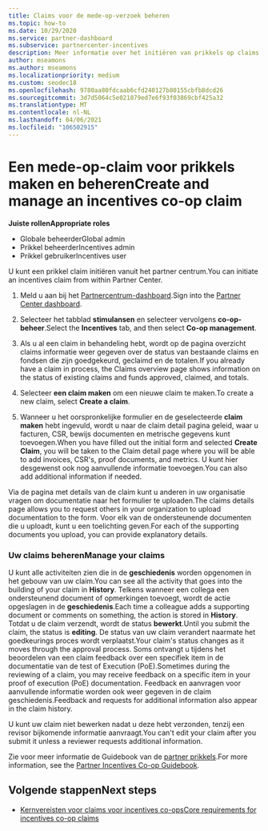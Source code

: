 ```yaml
---
title: Claims voor de mede-op-verzoek beheren
ms.topic: how-to
ms.date: 10/29/2020
ms.service: partner-dashboard
ms.subservice: partnercenter-incentives
description: Meer informatie over het initiëren van prikkels op claims van partner Center. U kunt alle activiteiten zien die in de geschiedenis worden opgenomen in het gebouw van uw claim.
author: mseamons
ms.author: mseamons
ms.localizationpriority: medium
ms.custom: seodec18
ms.openlocfilehash: 9780aa80fdcaab6cfd240127b80155cbfb8dcd26
ms.sourcegitcommit: 3d7d5064c5e021079ed7e6f93f03869cbf425a32
ms.translationtype: MT
ms.contentlocale: nl-NL
ms.lasthandoff: 04/06/2021
ms.locfileid: "106502915"
---
```

# <a name="create-and-manage-an-incentives-co-op-claim"></a><span data-ttu-id="b966e-104">Een mede-op-claim voor prikkels maken en beheren</span><span class="sxs-lookup"><span data-stu-id="b966e-104">Create and manage an incentives co-op claim</span></span>

<span data-ttu-id="b966e-105">**Juiste rollen**</span><span class="sxs-lookup"><span data-stu-id="b966e-105">**Appropriate roles**</span></span>

- <span data-ttu-id="b966e-106">Globale beheerder</span><span class="sxs-lookup"><span data-stu-id="b966e-106">Global admin</span></span>
- <span data-ttu-id="b966e-107">Prikkel beheerder</span><span class="sxs-lookup"><span data-stu-id="b966e-107">Incentives admin</span></span>
- <span data-ttu-id="b966e-108">Prikkel gebruiker</span><span class="sxs-lookup"><span data-stu-id="b966e-108">Incentives user</span></span>

<span data-ttu-id="b966e-109">U kunt een prikkel claim initiëren vanuit het partner centrum.</span><span class="sxs-lookup"><span data-stu-id="b966e-109">You can initiate an incentives claim from within Partner Center.</span></span>

1. <span data-ttu-id="b966e-110">Meld u aan bij het [Partnercentrum-dashboard](https://partner.microsoft.com/dashboard/).</span><span class="sxs-lookup"><span data-stu-id="b966e-110">Sign into the [Partner Center dashboard](https://partner.microsoft.com/dashboard/).</span></span>

2. <span data-ttu-id="b966e-111">Selecteer het tabblad **stimulansen** en selecteer vervolgens **co-op-beheer**.</span><span class="sxs-lookup"><span data-stu-id="b966e-111">Select the **Incentives** tab, and then select **Co-op management**.</span></span>

3. <span data-ttu-id="b966e-112">Als u al een claim in behandeling hebt, wordt op de pagina overzicht claims informatie weer gegeven over de status van bestaande claims en fondsen die zijn goedgekeurd, geclaimd en de totalen.</span><span class="sxs-lookup"><span data-stu-id="b966e-112">If you already have a claim in process, the Claims overview page shows information on the status of existing claims and funds approved, claimed, and totals.</span></span>

4. <span data-ttu-id="b966e-113">Selecteer **een claim maken** om een nieuwe claim te maken.</span><span class="sxs-lookup"><span data-stu-id="b966e-113">To create a new claim, select **Create a claim**.</span></span>

5. <span data-ttu-id="b966e-114">Wanneer u het oorspronkelijke formulier en de geselecteerde **claim maken** hebt ingevuld, wordt u naar de claim detail pagina geleid, waar u facturen, CSR, bewijs documenten en metrische gegevens kunt toevoegen.</span><span class="sxs-lookup"><span data-stu-id="b966e-114">When you have filled out the initial form and selected **Create Claim**, you will be taken to the Claim detail page where you will be able to add invoices, CSR's, proof documents, and metrics.</span></span> <span data-ttu-id="b966e-115">U kunt hier desgewenst ook nog aanvullende informatie toevoegen.</span><span class="sxs-lookup"><span data-stu-id="b966e-115">You can also add additional information if needed.</span></span>

<span data-ttu-id="b966e-116">Via de pagina met details van de claim kunt u anderen in uw organisatie vragen om documentatie naar het formulier te uploaden.</span><span class="sxs-lookup"><span data-stu-id="b966e-116">The claims details page allows you to request others in your organization to upload documentation to the form.</span></span> <span data-ttu-id="b966e-117">Voor elk van de ondersteunende documenten die u uploadt, kunt u een toelichting geven.</span><span class="sxs-lookup"><span data-stu-id="b966e-117">For each of the supporting documents you upload, you can provide explanatory details.</span></span> 

### <a name="manage-your-claims"></a><span data-ttu-id="b966e-118">Uw claims beheren</span><span class="sxs-lookup"><span data-stu-id="b966e-118">Manage your claims</span></span>

<span data-ttu-id="b966e-119">U kunt alle activiteiten zien die in de **geschiedenis** worden opgenomen in het gebouw van uw claim.</span><span class="sxs-lookup"><span data-stu-id="b966e-119">You can see all the activity that goes into the building of your claim in **History**.</span></span> <span data-ttu-id="b966e-120">Telkens wanneer een collega een ondersteunend document of opmerkingen toevoegt, wordt de actie opgeslagen in de **geschiedenis**.</span><span class="sxs-lookup"><span data-stu-id="b966e-120">Each time a colleague adds a supporting document or comments on something, the action is stored in **History**.</span></span> <span data-ttu-id="b966e-121">Totdat u de claim verzendt, wordt de status **bewerkt**.</span><span class="sxs-lookup"><span data-stu-id="b966e-121">Until you submit the claim, the status is **editing**.</span></span> <span data-ttu-id="b966e-122">De status van uw claim verandert naarmate het goedkeurings proces wordt verplaatst.</span><span class="sxs-lookup"><span data-stu-id="b966e-122">Your claim's status changes as it moves through the approval process.</span></span> <span data-ttu-id="b966e-123">Soms ontvangt u tijdens het beoordelen van een claim feedback over een specifiek item in de documentatie van de test of Execution (PoE).</span><span class="sxs-lookup"><span data-stu-id="b966e-123">Sometimes during the reviewing of a claim, you may receive feedback on a specific item in your proof of execution (PoE) documentation.</span></span> <span data-ttu-id="b966e-124">Feedback en aanvragen voor aanvullende informatie worden ook weer gegeven in de claim geschiedenis.</span><span class="sxs-lookup"><span data-stu-id="b966e-124">Feedback and requests for additional information also appear in the claim history.</span></span>

<span data-ttu-id="b966e-125">U kunt uw claim niet bewerken nadat u deze hebt verzonden, tenzij een revisor bijkomende informatie aanvraagt.</span><span class="sxs-lookup"><span data-stu-id="b966e-125">You can't edit your claim after you submit it unless a reviewer requests additional information.</span></span>

<span data-ttu-id="b966e-126">Zie voor meer informatie de Guidebook van de [partner prikkels](https://assetsprod.microsoft.com/co-op-guidebook.pdf).</span><span class="sxs-lookup"><span data-stu-id="b966e-126">For more information, see the [Partner Incentives Co-op Guidebook](https://assetsprod.microsoft.com/co-op-guidebook.pdf).</span></span>

## <a name="next-steps"></a><span data-ttu-id="b966e-127">Volgende stappen</span><span class="sxs-lookup"><span data-stu-id="b966e-127">Next steps</span></span>

- [<span data-ttu-id="b966e-128">Kernvereisten voor claims voor incentives co-ops</span><span class="sxs-lookup"><span data-stu-id="b966e-128">Core requirements for incentives co-op claims</span></span>](core-requirements.md)